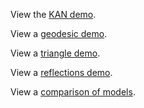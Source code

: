 View the [KAN demo](https://raw.githack.com/kisonecat/psl2r/main/index.html).

View a [geodesic demo](https://raw.githack.com/kisonecat/psl2r/main/geodesics.html).

View a [triangle demo](https://raw.githack.com/kisonecat/psl2r/main/triangle.html).

View a [reflections demo](https://raw.githack.com/kisonecat/psl2r/main/reflections.html).

View a [comparison of models](https://raw.githack.com/kisonecat/psl2r/main/poincare.html).
